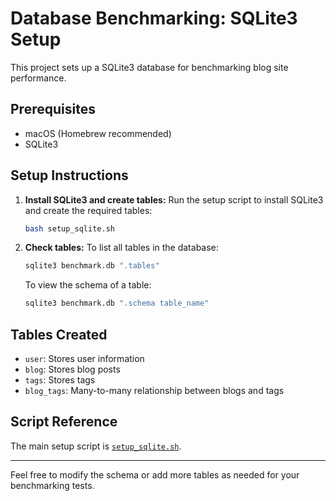 # Database Benchmarking: SQLite3 Setup

This project sets up a SQLite3 database for benchmarking blog site performance.

## Prerequisites
- macOS (Homebrew recommended)
- SQLite3

## Setup Instructions

1. **Install SQLite3 and create tables:**
   Run the setup script to install SQLite3 and create the required tables:
   
   ```bash
   bash setup_sqlite.sh
   ```

2. **Check tables:**
   To list all tables in the database:
   ```bash
   sqlite3 benchmark.db ".tables"
   ```
   To view the schema of a table:
   ```bash
   sqlite3 benchmark.db ".schema table_name"
   ```

## Tables Created
- `user`: Stores user information
- `blog`: Stores blog posts
- `tags`: Stores tags
- `blog_tags`: Many-to-many relationship between blogs and tags

## Script Reference
The main setup script is [`setup_sqlite.sh`](setup_sqlite.sh).

---

Feel free to modify the schema or add more tables as needed for your benchmarking tests.
